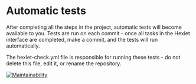 # Automatic tests

After completing all the steps in the project, automatic tests will become available to you. Tests are run on each commit - once all tasks in the Hexlet interface are completed, make a commit, and the tests will run automatically.

The hexlet-check.yml file is responsible for running these tests - do not delete this file, edit it, or rename the repository.

[![Maintainability](https://api.codeclimate.com/v1/badges/5d3bef2d97509e88a0ea/maintainability)](https://codeclimate.com/github/g3nnadevich/frontend-project-44/maintainability)
